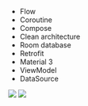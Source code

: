 - Flow 
- Coroutine
- Compose
- Clean architecture
- Room database
- Retrofit
- Material 3
- ViewModel
- DataSource

![](https://github.com/mozhdehNouri/WeatherApp/blob/master/Screenshot%20(428).png)
![](https://github.com/mozhdehNouri/WeatherApp/blob/master/Screenshot%20(429).png)
